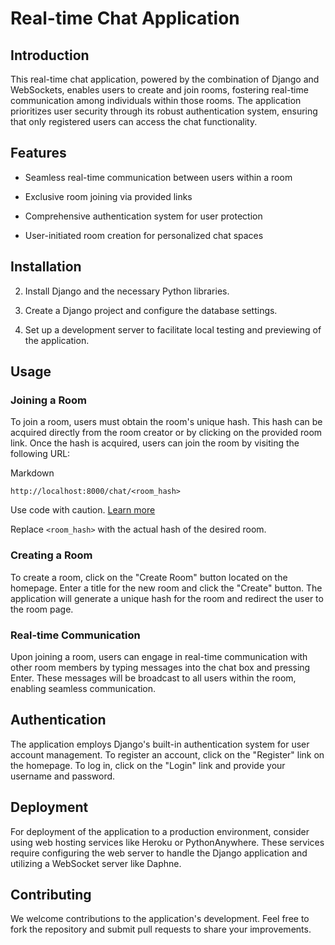 Real-time Chat Application
==========================

Introduction
------------

This real-time chat application, powered by the combination of Django and WebSockets, enables users to create and join rooms, fostering real-time communication among individuals within those rooms. The application prioritizes user security through its robust authentication system, ensuring that only registered users can access the chat functionality.

Features
--------

-   Seamless real-time communication between users within a room

-   Exclusive room joining via provided links

-   Comprehensive authentication system for user protection

-   User-initiated room creation for personalized chat spaces

Installation
------------

2.  Install Django and the necessary Python libraries.

4.  Create a Django project and configure the database settings.

6.  Set up a development server to facilitate local testing and previewing of the application.

Usage
-----

### Joining a Room

To join a room, users must obtain the room's unique hash. This hash can be acquired directly from the room creator or by clicking on the provided room link. Once the hash is acquired, users can join the room by visiting the following URL:

Markdown

```
http://localhost:8000/chat/<room_hash>

```

Use code with caution. [Learn more](https://bard.google.com/faq#coding)

Replace `<room_hash>` with the actual hash of the desired room.

### Creating a Room

To create a room, click on the "Create Room" button located on the homepage. Enter a title for the new room and click the "Create" button. The application will generate a unique hash for the room and redirect the user to the room page.

### Real-time Communication

Upon joining a room, users can engage in real-time communication with other room members by typing messages into the chat box and pressing Enter. These messages will be broadcast to all users within the room, enabling seamless communication.

Authentication
--------------

The application employs Django's built-in authentication system for user account management. To register an account, click on the "Register" link on the homepage. To log in, click on the "Login" link and provide your username and password.

Deployment
----------

For deployment of the application to a production environment, consider using web hosting services like Heroku or PythonAnywhere. These services require configuring the web server to handle the Django application and utilizing a WebSocket server like Daphne.

Contributing
------------

We welcome contributions to the application's development. Feel free to fork the repository and submit pull requests to share your improvements.
